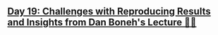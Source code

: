 ## [Day 19: Challenges with Reproducing Results and Insights from Dan Boneh's Lecture 🧠💡](https://www.linkedin.com/pulse/day-19-challenges-reproducing-results-insights-from-7mkff/?trackingId=V%2F%2BRRhxJlN3yfv%2FA3gpOIA%3D%3D)
